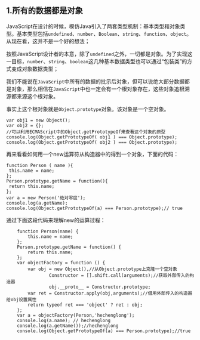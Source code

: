 ## 1.所有的数据都是对象
  JavaScript在设计的时候，模仿Java引入了两套类型机制：基本类型和对象类型。基本类型包括`undefined`、`number`、`Boolean`、`string`、`function`、`object`。从现在看，这并不是一个好的想法；

  按照JavaScript设计者的本意，除了`undefined`之外，一切都是对象。为了实现这一目标，`number`、`string`、`boolean`这几种基本数据类型也可以通过“包装类”的方式变成对象数据类型；

 我们不能说在`JavaScript`中所有的数据的批示后对象，但可以说绝大部分数据都是对象，那么相信在`JavaScript`中也一定会有一个根对象存在，这些对象追根溯源都来源这个根对象。
 
 事实上这个根对象就是`Object.prototype`对象。该对象是一个空对象。
 
 ```
 var obj1 = new Object();
 var obj2 = {};
 //可以利用ECMAScript中的Object.getPrototypeOf来查看这个对象的原型
 console.log(Object.getPrototypeOf( obj1 ) === Object.prototype);
 console.log(Object.getPrototypeOf( obj2 ) === Object.prototype);
 ```
 
 再来看看如何用一个new运算符从构造器中的得到一个对象，下面的代码：
 ```
 function Person ( name ){
  this.name = name;
 };
 Person.prototype.getName = function(){
  return this.name;
 };
 var a = new Person('绝对零度');
 console.log(a.getName);
 console.log(Object.getPrototypeOf(a) === Person.prototype);// true
 ```

通过下面这段代码来理解new的运算过程：
```
	function Person(name) {
		this.name = name;
	};
	Person.prototype.getName = function() {
		return this.name;
	};
	var objectFactory = function () {
		var obj = new Object(),//从Object.prototype上克隆一个空对象
				Constructor = [].shift.call(arguments);//获取外部传入的构造器
				obj.__proto__ = Constructor.prototype;
		var ret = Constructor.apply(obj,arguments);//借用外部传入的构造器给obj设置属性
		return typeof ret === 'object' ? ret : obj;
	};
	var a = objectFactory(Person,'hechenglong');
	console.log(a.name); // hechenglong
	console.log(a.getName());//hechenglong
	console.log(Object.getPrototypeOf(a) === Person.prototype);//true
```
	